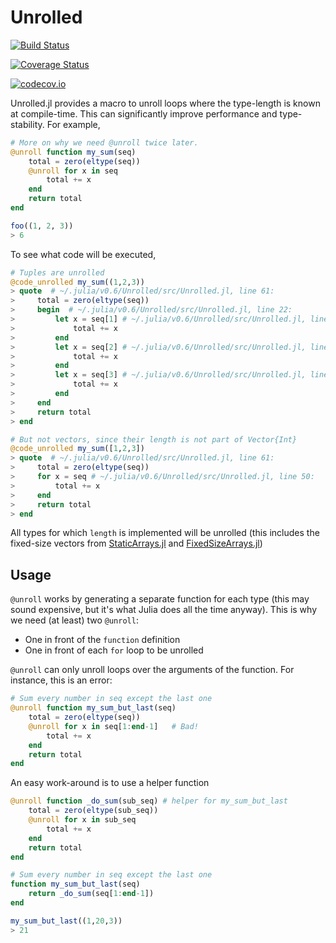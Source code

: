 # Unrolled

[![Build Status](https://travis-ci.org/cstjean/Unrolled.jl.svg?branch=master)](https://travis-ci.org/cstjean/Unrolled.jl)

[![Coverage Status](https://coveralls.io/repos/cstjean/Unrolled.jl/badge.svg?branch=master&service=github)](https://coveralls.io/github/cstjean/Unrolled.jl?branch=master)

[![codecov.io](http://codecov.io/github/cstjean/Unrolled.jl/coverage.svg?branch=master)](http://codecov.io/github/cstjean/Unrolled.jl?branch=master)

Unrolled.jl provides a macro to unroll loops where the type-length is known at
compile-time. This can significantly improve performance and type-stability. For example, 

```julia
# More on why we need @unroll twice later.
@unroll function my_sum(seq)
    total = zero(eltype(seq))
    @unroll for x in seq
        total += x
    end
    return total
end

foo((1, 2, 3))
> 6
```

To see what code will be executed,

```julia
# Tuples are unrolled
@code_unrolled my_sum((1,2,3))
> quote  # ~/.julia/v0.6/Unrolled/src/Unrolled.jl, line 61:
>     total = zero(eltype(seq))
>     begin  # ~/.julia/v0.6/Unrolled/src/Unrolled.jl, line 22:
>         let x = seq[1] # ~/.julia/v0.6/Unrolled/src/Unrolled.jl, line 21:
>             total += x
>         end
>         let x = seq[2] # ~/.julia/v0.6/Unrolled/src/Unrolled.jl, line 21:
>             total += x
>         end
>         let x = seq[3] # ~/.julia/v0.6/Unrolled/src/Unrolled.jl, line 21:
>             total += x
>         end
>     end
>     return total
> end

# But not vectors, since their length is not part of Vector{Int}
@code_unrolled my_sum([1,2,3])
> quote  # ~/.julia/v0.6/Unrolled/src/Unrolled.jl, line 61:
>     total = zero(eltype(seq))
>     for x = seq # ~/.julia/v0.6/Unrolled/src/Unrolled.jl, line 50:
>         total += x
>     end
>     return total
> end
```

All types for which `length` is implemented will be unrolled (this includes the fixed-size
vectors from [StaticArrays.jl](https://github.com/JuliaArrays/StaticArrays.jl) and
[FixedSizeArrays.jl](https://github.com/SimonDanisch/FixedSizeArrays.jl))

## Usage

`@unroll` works by generating a separate function for each type (this may sound expensive,
but it's what Julia does all the time anyway). This is why we need (at least) two
`@unroll`:
 - One in front of the `function` definition
 - One in front of each `for` loop to be unrolled

`@unroll` can only unroll loops over the arguments of the function. For instance, this
is an error:

```julia
# Sum every number in seq except the last one
@unroll function my_sum_but_last(seq)
    total = zero(eltype(seq))
    @unroll for x in seq[1:end-1]   # Bad!
        total += x
    end
    return total
end
```

An easy work-around is to use a helper function

```julia
@unroll function _do_sum(sub_seq) # helper for my_sum_but_last
    total = zero(eltype(sub_seq))
    @unroll for x in sub_seq
        total += x
    end
    return total
end

# Sum every number in seq except the last one
function my_sum_but_last(seq)
    return _do_sum(seq[1:end-1])
end

my_sum_but_last((1,20,3))
> 21
```
